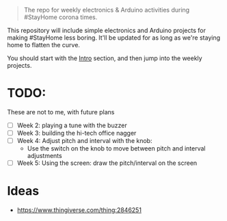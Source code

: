 > The repo for weekly electronics & Arduino activities during #StayHome corona times.

This repository will include simple electronics and Arduino projects for making #StayHome less boring.
It'll be updated for as long as we're staying home to flatten the curve.


You should start with the [Intro](Intro.md) section, and then jump into the weekly projects.




# TODO:
These are not to me, with future plans

- [ ] Week 2: playing a tune with the buzzer
- [ ] Week 3: building the hi-tech office nagger
- [ ] Week 4: Adjust pitch and interval with the knob:
  - Use the switch on the knob to move between pitch and interval adjustments 
- [ ] Week 5: Using the screen: draw the pitch/interval on the screen

# Ideas
- https://www.thingiverse.com/thing:2846251
